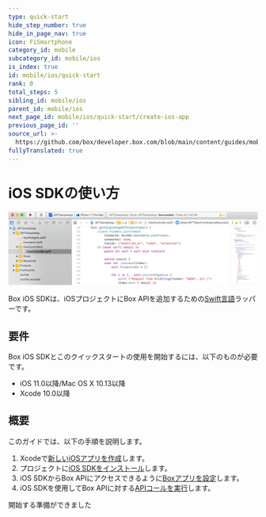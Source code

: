 ```yaml
---
type: quick-start
hide_step_number: true
hide_in_page_nav: true
icon: FiSmartphone
category_id: mobile
subcategory_id: mobile/ios
is_index: true
id: mobile/ios/quick-start
rank: 0
total_steps: 5
sibling_id: mobile/ios
parent_id: mobile/ios
next_page_id: mobile/ios/quick-start/create-ios-app
previous_page_id: ''
source_url: >-
  https://github.com/box/developer.box.com/blob/main/content/guides/mobile/ios/quick-start/0-index.md
fullyTranslated: true
---
```

# iOS SDKの使い方

<ImageFrame center>

![iOSエミュレータ](./xcode-code-snippet.png)

</ImageFrame>

Box iOS SDKは、iOSプロジェクトにBox APIを追加するための[Swift言語](https://developer.apple.com/swift/)ラッパーです。

## 要件

Box iOS SDKとこのクイックスタートの使用を開始するには、以下のものが必要です。

* iOS 11.0以降/Mac OS X 10.13以降
* Xcode 10.0以降

## 概要

このガイドでは、以下の手順を説明します。

1. Xcodeで[新しいiOSアプリを作成](g://mobile/ios/quick-start/create-ios-app/)します。
2. プロジェクトに[iOS SDKをインストール](g://mobile/ios/quick-start/install-ios-sdk/)します。
3. iOS SDKからBox APIにアクセスできるように[Boxアプリを設定](g://mobile/ios/quick-start/configure-box-app/)します。
4. iOS SDKを使用してBox APIに対する[APIコールを実行](g://mobile/ios/quick-start/make-api-call/)します。

<Next>

開始する準備ができました

</Next>
